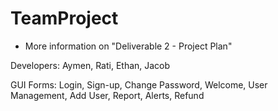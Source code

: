 # TeamProject
* More information on "Deliverable 2 - Project Plan"

Developers: Aymen, Rati, Ethan, Jacob

GUI Forms: Login, Sign-up, Change Password, Welcome, User Management, Add User, Report, Alerts, Refund
